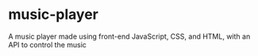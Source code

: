 # music-player
A music player made using front-end JavaScript, CSS, and HTML, with an API to control the music
